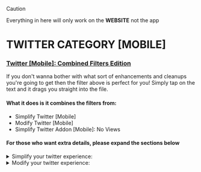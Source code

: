 >[!CAUTION]
> Everything in here will only work on the **WEBSITE** not the app

# TWITTER CATEGORY [MOBILE]
### [Twitter [Mobile]: Combined Filters Edition](twitter%20filters%20for%20people%20who%20just%20wanna%20get%20on%20with%20it)
If you don't wanna bother with what sort of enhancements and cleanups you're going to get then the filter above is perfect for you!
Simply tap on the text and it drags you straight into the file.

#### What it does is it combines the filters from:
- Simplify Twitter [Mobile]
- Modify Twitter [Mobile]
- Simplify Twitter Addon [Mobile]: No Views

#### For those who want extra details, please expand the sections below
<details> <summary> Simplify your twitter experience: </summary>

## [Simplify Twitter [Mobile]](simplify%20twitter)
This will remove all of the unnecessary content in here such as:
- ### Timeline
  - All the tweets in "Timeline: explore"
  - All the follow suggestions and communities in "Timeline: search"
  - "Subscribe", "Who to follow", "Promote" and "Get verified" in "Timeline: posts"
  - Post engagements, "Discover more" and all tweets succedding them in "Timeline: conversation"
  - Keeps only the tweets in "Timeline: home"

<details> <summary>

#### Screenshots:
</summary>

### Timeline: Explore
![explore](https://github.com/user-attachments/assets/d362cc2c-3249-4e62-84d0-7e8d5aa6bf68)
### Timeline: Search
![search](https://github.com/user-attachments/assets/fcd103f9-f854-4994-8c90-a7203829e1e1)
### Timeline: Posts
![posts](https://github.com/user-attachments/assets/dcf37746-3117-4ce5-b0f0-21649d2adc91)
### Timeline: Conversions (discover more)
![discover](https://github.com/user-attachments/assets/3036c21e-fffd-48db-b274-a172132fef27)
</details>

- ### Others
  - ALL of grok
  - X icon
  - Jobs, Premium, Verified Orgs, Grok, Monetization, and "Ads" buttons inside your settings
  - Community notes reminder at the very bottom of the post and "Do you find this helpful?"
  - "Not followed by anyone you’re following"
  - Blue notification on new posts
  - "Professional Profile" in edit your profile
  - "You aren’t verified yet" in profile (this appears occasionally)
 
<details> <summary>
  
#### Screenshots:
</summary>
  
### Community notes
![notes](https://github.com/user-attachments/assets/c02a339d-6b81-4273-a316-198d84e8ff32)
### Navigations
![navigation](https://github.com/user-attachments/assets/3e3b8519-005e-4dca-9c18-81af5d6d19f3)
</details>

<details open> <summary>

## Extra content:
</summary>
  
### Addons for this filter:
#### [[Mobile] No "For you" in the toolbar](simplify%20twitter%20addon%3A%20no%20"For%20you"%20in%20the%20toolbar)
- Removes the "For you" in the toolbar
<details> <summary> Screenshots: </summary> 
  
![no for you](https://github.com/user-attachments/assets/aff3fbc8-e1b3-4d8f-8980-f1a8f389ca45)
</details>

#### [[Mobile] No "Following" in the toolbar](simplify%20twitter%20addon%3A%20no%20"Following"%20in%20the%20toolbar)
- Removes the "Following" in the toolbar
<details> <summary> Screenshots: </summary> 
  
![no following](https://github.com/user-attachments/assets/b235096c-c794-4554-a04e-30271e67e922)
</details>

#### [[Mobile] No Views](simplify%20twitter%20addon%3A%20no%20views)
- Removes the view count in tweets
#### [[Mobile] No bookmark count](simplify%20twitter%20addon%3A%20no%20bookmark%20count)
- Removes the bookmark count in tweets and reveals itself upon clicking 
#### [[Mobile] No like count](simplify%20twitter%20addon%3A%20no%20like%20count)
- Removes the like count in tweets and reveals itself upon clicking 
#### [[Mobile] No retweet count](simplify%20twitter%20addon%3A%20no%20retweet%20count)
- Removes the retweet count in tweets and reveals itself upon clicking 
#### [[Mobile] No reply count](simplify%20twitter%20addon%3A%20no%20reply%20count)
- Removes the reply count in tweets
</details>


</details>





<details> <summary> Modify your twitter experience: </summary>
  
## [Modify Twitter](modify%20twitter)
Improves the sites look. Changes include:
- ### Quality Of Life
  - Usernames including the checkmark are now bigger in profile
  - Smaller handles, hashtags and dates in almost everywhere
  - #### Cutting fewer corners
    - User icons are now square-ish
    - Border radii is smaller in text, videos, gifs, reply's, and messages
  - #### Visual Tweaks
    - Border lines have been removed in text, videos, and gifs
    - Gets rid of the lines inside the post
    - The lines in-between tweets (i.e., comment chains) have their opacity reduced

<details> <summary>

#### Screenshots:
</summary>

### What all tweets will look like (including timeline content)
![tweets](https://github.com/user-attachments/assets/dac13d1a-37c2-4d5b-9906-a904265f7105)
### What all quoted tweets will look like (including timeline content)
![quoted tweets](https://github.com/user-attachments/assets/73a0502c-6ec2-4b7d-89ca-f750191318f3)
### What messages will look like
![messages](https://github.com/user-attachments/assets/040e3b57-9fca-4a56-98a6-fa61352c11f6)
</details>

- ### All the small details
  - "This Post is unavailable" is shorter and no longer has borders
  - Reduced the margin in your Timeline: profile and profile toolbar
  - Reduced extra space in the messages
  - Made the "Your likes are private" more compact
  - The follow button in the relevant people section is shorter

<details open> <summary>

## Extra content:
</summary>

### Addons for this filter:
#### [[Mobile] Slimmer sidebar](modify%20twitter%20addon%3A%20slimmer%20sidebar)
- Slims down the sidebar by reducing its width and removing the icon text. Also increases the profile picture image
<details> <summary> Screenshots: </summary> 
  
![sidebar addons](https://github.com/user-attachments/assets/c2ab6582-de13-4f26-8188-7e60272abcbe)
</details>

</details>

</details>
